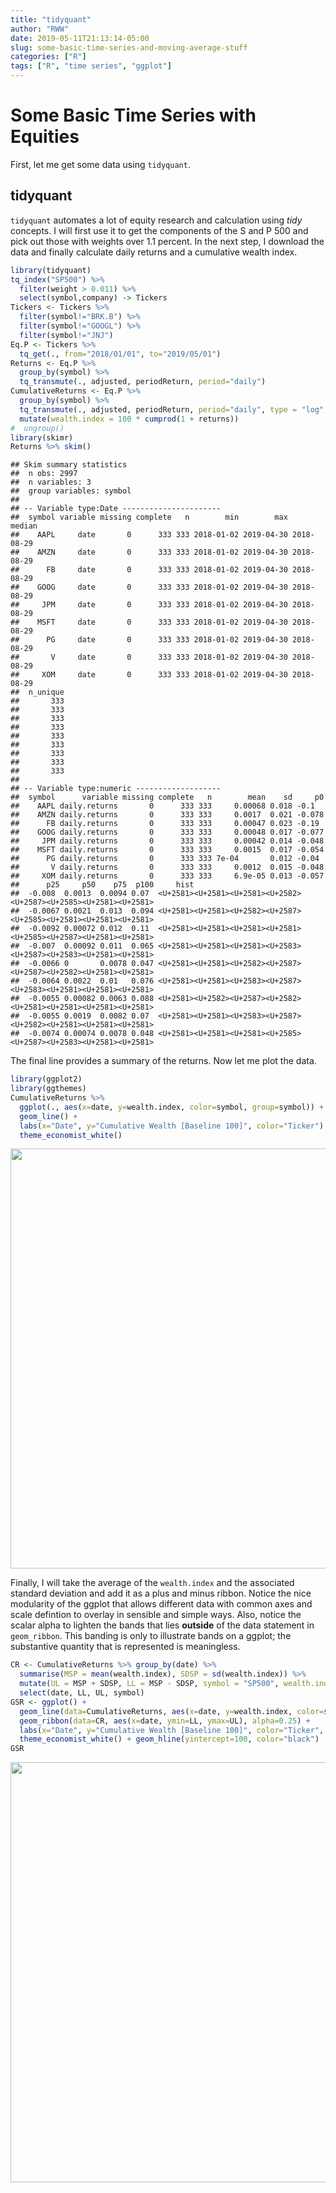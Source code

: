 ```yaml
---
title: "tidyquant"
author: "RWW"
date: 2019-05-11T21:13:14-05:00
slug: some-basic-time-series-and-moving-average-stuff
categories: ["R"]
tags: ["R", "time series", "ggplot"]
---
```


# Some Basic Time Series with Equities

First, let me get some data using `tidyquant`.

## tidyquant

`tidyquant` automates a lot of equity research and calculation using *tidy* concepts.  I will first use it to get the components of the S and P 500 and pick out those with weights over 1.1 percent.  In the next step, I download the data and finally calculate daily returns and a cumulative wealth index.


```r
library(tidyquant)
tq_index("SP500") %>% 
  filter(weight > 0.011) %>% 
  select(symbol,company) -> Tickers
Tickers <- Tickers %>% 
  filter(symbol!="BRK.B") %>% 
  filter(symbol!="GOOGL") %>% 
  filter(symbol!="JNJ")
Eq.P <- Tickers %>%  
  tq_get(., from="2018/01/01", to="2019/05/01") 
Returns <- Eq.P %>% 
  group_by(symbol) %>% 
  tq_transmute(., adjusted, periodReturn, period="daily")
CumulativeReturns <- Eq.P %>% 
  group_by(symbol) %>% 
  tq_transmute(., adjusted, periodReturn, period="daily", type = "log", col_rename = "returns") %>% 
  mutate(wealth.index = 100 * cumprod(1 + returns))
#  ungroup()
library(skimr)
Returns %>% skim()
```

```
## Skim summary statistics
##  n obs: 2997 
##  n variables: 3 
##  group variables: symbol 
## 
## -- Variable type:Date ----------------------
##  symbol variable missing complete   n        min        max     median
##    AAPL     date       0      333 333 2018-01-02 2019-04-30 2018-08-29
##    AMZN     date       0      333 333 2018-01-02 2019-04-30 2018-08-29
##      FB     date       0      333 333 2018-01-02 2019-04-30 2018-08-29
##    GOOG     date       0      333 333 2018-01-02 2019-04-30 2018-08-29
##     JPM     date       0      333 333 2018-01-02 2019-04-30 2018-08-29
##    MSFT     date       0      333 333 2018-01-02 2019-04-30 2018-08-29
##      PG     date       0      333 333 2018-01-02 2019-04-30 2018-08-29
##       V     date       0      333 333 2018-01-02 2019-04-30 2018-08-29
##     XOM     date       0      333 333 2018-01-02 2019-04-30 2018-08-29
##  n_unique
##       333
##       333
##       333
##       333
##       333
##       333
##       333
##       333
##       333
## 
## -- Variable type:numeric -------------------
##  symbol      variable missing complete   n        mean    sd     p0
##    AAPL daily.returns       0      333 333     0.00068 0.018 -0.1  
##    AMZN daily.returns       0      333 333     0.0017  0.021 -0.078
##      FB daily.returns       0      333 333     0.00047 0.023 -0.19 
##    GOOG daily.returns       0      333 333     0.00048 0.017 -0.077
##     JPM daily.returns       0      333 333     0.00042 0.014 -0.048
##    MSFT daily.returns       0      333 333     0.0015  0.017 -0.054
##      PG daily.returns       0      333 333 7e-04       0.012 -0.04 
##       V daily.returns       0      333 333     0.0012  0.015 -0.048
##     XOM daily.returns       0      333 333     6.9e-05 0.013 -0.057
##      p25     p50    p75  p100     hist
##  -0.008  0.0013  0.0094 0.07  <U+2581><U+2581><U+2581><U+2582><U+2587><U+2585><U+2581><U+2581>
##  -0.0067 0.0021  0.013  0.094 <U+2581><U+2581><U+2582><U+2587><U+2585><U+2581><U+2581><U+2581>
##  -0.0092 0.00072 0.012  0.11  <U+2581><U+2581><U+2581><U+2581><U+2585><U+2587><U+2581><U+2581>
##  -0.007  0.00092 0.011  0.065 <U+2581><U+2581><U+2581><U+2583><U+2587><U+2583><U+2581><U+2581>
##  -0.0066 0       0.0078 0.047 <U+2581><U+2581><U+2582><U+2587><U+2587><U+2582><U+2581><U+2581>
##  -0.0064 0.0022  0.01   0.076 <U+2581><U+2581><U+2583><U+2587><U+2583><U+2581><U+2581><U+2581>
##  -0.0055 0.00082 0.0063 0.088 <U+2581><U+2582><U+2587><U+2582><U+2581><U+2581><U+2581><U+2581>
##  -0.0055 0.0019  0.0082 0.07  <U+2581><U+2581><U+2583><U+2587><U+2582><U+2581><U+2581><U+2581>
##  -0.0074 0.00074 0.0078 0.048 <U+2581><U+2581><U+2581><U+2585><U+2587><U+2583><U+2581><U+2581>
```

The final line provides a summary of the returns.  Now let me plot the data.


```r
library(ggplot2)
library(ggthemes)
CumulativeReturns %>% 
  ggplot(., aes(x=date, y=wealth.index, color=symbol, group=symbol)) + 
  geom_line() + 
  labs(x="Date", y="Cumulative Wealth [Baseline 100]", color="Ticker") + 
  theme_economist_white()
```

<img src="/blog/2019-05-16-r-time-series_files/figure-html/unnamed-chunk-1-1.png" width="672" />

Finally, I will take the average of the `wealth.index` and the associated standard deviation and add it as a plus and minus ribbon.  Notice the nice modularity of the ggplot that allows different data with common axes and scale defintion to overlay in sensible and simple ways.  Also, notice the scalar alpha to lighten the bands that lies **outside** of the data statement in `geom_ribbon`.  This banding is only to illustrate bands on a ggplot; the substantive quantity that is represented is meaningless.
 

```r
CR <- CumulativeReturns %>% group_by(date) %>% 
  summarise(MSP = mean(wealth.index), SDSP = sd(wealth.index)) %>% 
  mutate(UL = MSP + SDSP, LL = MSP - SDSP, symbol = "SP500", wealth.index = MSP) %>% 
  select(date, LL, UL, symbol)
GSR <- ggplot() + 
  geom_line(data=CumulativeReturns, aes(x=date, y=wealth.index, color=symbol, group=symbol)) + 
  geom_ribbon(data=CR, aes(x=date, ymin=LL, ymax=UL), alpha=0.25) + 
  labs(x="Date", y="Cumulative Wealth [Baseline 100]", color="Ticker", title="S and P Components over 1.1%", subtitle = "S and P average shaded") + 
  theme_economist_white() + geom_hline(yintercept=100, color="black")
GSR
```

<img src="/blog/2019-05-16-r-time-series_files/figure-html/unnamed-chunk-2-1.png" width="672" />

